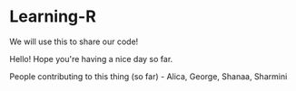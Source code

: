 # Learning-R
We will use this to share our code!

Hello! Hope you're having a nice day so far.

People contributing to this thing (so far) - Alica, George, Shanaa, Sharmini
